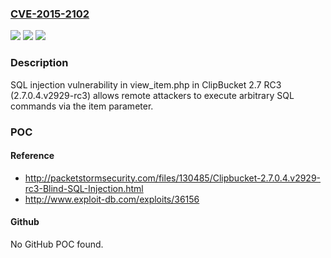 ### [CVE-2015-2102](https://cve.mitre.org/cgi-bin/cvename.cgi?name=CVE-2015-2102)
![](https://img.shields.io/static/v1?label=Product&message=n%2Fa&color=blue)
![](https://img.shields.io/static/v1?label=Version&message=n%2Fa&color=blue)
![](https://img.shields.io/static/v1?label=Vulnerability&message=n%2Fa&color=brighgreen)

### Description

SQL injection vulnerability in view_item.php in ClipBucket 2.7 RC3 (2.7.0.4.v2929-rc3) allows remote attackers to execute arbitrary SQL commands via the item parameter.

### POC

#### Reference
- http://packetstormsecurity.com/files/130485/Clipbucket-2.7.0.4.v2929-rc3-Blind-SQL-Injection.html
- http://www.exploit-db.com/exploits/36156

#### Github
No GitHub POC found.

